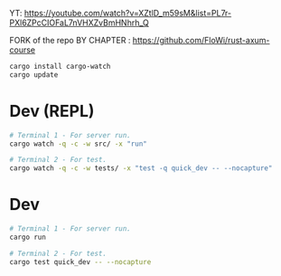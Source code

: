 
YT: https://youtube.com/watch?v=XZtlD_m59sM&list=PL7r-PXl6ZPcCIOFaL7nVHXZvBmHNhrh_Q



FORK of the repo BY CHAPTER : https://github.com/FloWi/rust-axum-course




```bash
cargo install cargo-watch
cargo update
```


# Dev (REPL)

```sh
# Terminal 1 - For server run.
cargo watch -q -c -w src/ -x "run"

# Terminal 2 - For test.
cargo watch -q -c -w tests/ -x "test -q quick_dev -- --nocapture"
```

# Dev

```sh
# Terminal 1 - For server run.
cargo run

# Terminal 2 - For test.
cargo test quick_dev -- --nocapture
```